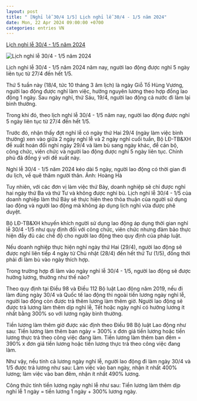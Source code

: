 ```yaml
---
layout: post
title: " [Nghỉ lễ 30/4 1/5] Lịch nghỉ lễ 30/4 - 1/5 năm 2024"
date: Mon, 22 Apr 2024 09:00:00 +0700
categories: entries VN
---
```

[Lịch nghỉ lễ 30/4 - 1/5 năm 2024](https://vietnamnet.vn/lich-nghi-le-30-4-1-5-nam-2024-2271451.html)

![Lịch nghỉ lễ 30/4 - 1/5 năm 2024](https://static-images.vnncdn.net/files/publish/2024/4/17/lich-nghi-le-304-15-nam-2024-moi-nhat-530.jpeg)

Lịch nghỉ lễ 30/4 - 1/5 năm 2024 năm nay, người lao động được nghỉ 5 ngày liên tục từ 27/4 đến hết 1/5.

Thứ 5 tuần này (18/4, tức 10 tháng 3 âm lịch) là ngày Giỗ Tổ Hùng Vương, người lao động được nghỉ làm việc, hưởng nguyên lương theo hợp đồng lao động 1 ngày. Sau ngày nghỉ, thứ Sáu, 19/4, người lao động cả nước đi làm lại bình thường.

Trong khi đó, theo lịch nghỉ lễ 30/4 - 1/5 năm nay, người lao động được nghỉ 5 ngày liên tục từ 27/4 đến hết 1/5.

Trước đó, nhận thấy đợt nghỉ lễ có ngày thứ Hai 29/4 (ngày làm việc bình thường) xen vào giữa 2 ngày nghỉ lễ và 2 ngày nghỉ cuối tuần, Bộ LĐ-TB&XH đề xuất hoán đổi nghỉ ngày 29/4 và làm bù sang ngày khác, để cán bộ, công chức, viên chức và người lao động được nghỉ 5 ngày liên tục. Chính phủ đã đồng ý với đề xuất này.

Nghỉ lễ 30/4 - 1/5 năm 2024 kéo dài 5 ngày, người lao động có thời gian đi du lịch, về quê thăm người thân. Ảnh: Hoàng Hà

Tuy nhiên, với các đơn vị làm việc thứ Bảy, doanh nghiệp sẽ chỉ được nghỉ hai ngày thứ Ba và thứ Tư và không được nghỉ bù. Lịch nghỉ lễ 30/4 - 1/5 của doanh nghiệp làm thứ Bảy sẽ thực hiện theo thỏa thuận của người sử dụng lao động và người lao động mà không áp dụng lịch nghỉ vừa được phê duyệt.

Bộ LĐ-TB&XH khuyến khích người sử dụng lao động áp dụng thời gian nghỉ lễ 30/4 -1/5 như quy định đối với công chức, viên chức nhưng đảm bảo thực hiện đầy đủ các chế độ cho người lao động theo quy định của pháp luật.

Nếu doanh nghiệp thực hiện nghỉ ngày thứ Hai (29/4), người lao động sẽ được nghỉ liên tiếp 4 ngày từ Chủ nhật (28/4) đến hết thứ Tư (1/5), đồng thời phải đi làm bù vào ngày thích hợp.

Trong trường hợp đi làm vào ngày nghỉ lễ 30/4 - 1/5, người lao động sẽ được hưởng lương, thưởng như thế nào?

Theo quy định tại Điều 98 và Điều 112 Bộ luật Lao động năm 2019, nếu đi làm đúng ngày 30/4 và Quốc tế lao động thì ngoài tiền lương ngày nghỉ lễ, người lao động còn được trả thêm lương làm thêm giờ. Người lao động sẽ được trả lương làm thêm dịp nghỉ lễ, Tết hoặc ngày nghỉ có hưởng lương ít nhất bằng 300% so với lương ngày bình thường.

Tiền lương làm thêm giờ được xác định theo Điều 98 Bộ luật Lao động như sau: Tiền lương làm thêm ban ngày = 300% x đơn giá tiền lương hoặc tiền lương thực trả theo công việc đang làm. Tiền lương làm thêm ban đêm = 390% x đơn giá tiền lương hoặc tiền lương thực trả theo công việc đang làm.

Như vậy, nếu tính cả lương ngày nghỉ lễ, người lao động đi làm ngày 30/4 và 1/5 được trả lương như sau: Làm việc vào ban ngày, nhận ít nhất 400% lương; làm việc vào ban đêm, nhận ít nhất 490% lương.

Công thức tính tiền lương ngày nghỉ lễ như sau: Tiền lương làm thêm dịp nghỉ lễ 1 ngày = tiền lương 1 ngày + 300% lương ngày.

